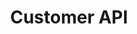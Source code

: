 ---
title: "Customer API"
type: "api-reference"
version: "0.2"
developers_preview: false
desc: "Join the conversation as a customer or build your own backend chat client."
color: "#4484e7"
---